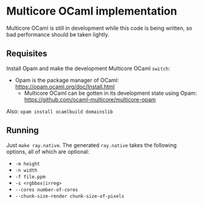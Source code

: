 # Multicore OCaml implementation 

Multicore OCaml is still in development while this code is being written, so bad performance should 
be taken lightly.

## Requisites

Install Opam and make the development Multicore OCaml `switch`:

* Opam is the package manager of OCaml: https://opam.ocaml.org/doc/Install.html
  * Multicore OCaml can be gotten in its development state using Opam: https://github.com/ocaml-multicore/multicore-opam

Also:
```opam install ocamlbuild domainslib```

## Running

Just `make ray.native`. The generated `ray.native` takes the following options,
all of which are optional:

* `-m height`
* `-n width`
* `-f file.ppm`
* `-s <rgbbox|irreg>`
* `--cores number-of-cores`
* `--chunk-size-render chunk-size-of-pixels`
